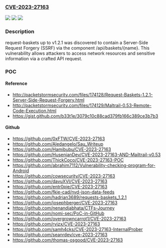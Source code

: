 ### [CVE-2023-27163](https://cve.mitre.org/cgi-bin/cvename.cgi?name=CVE-2023-27163)
![](https://img.shields.io/static/v1?label=Product&message=n%2Fa&color=blue)
![](https://img.shields.io/static/v1?label=Version&message=n%2Fa&color=blue)
![](https://img.shields.io/static/v1?label=Vulnerability&message=n%2Fa&color=brighgreen)

### Description

request-baskets up to v1.2.1 was discovered to contain a Server-Side Request Forgery (SSRF) via the component /api/baskets/{name}. This vulnerability allows attackers to access network resources and sensitive information via a crafted API request.

### POC

#### Reference
- http://packetstormsecurity.com/files/174128/Request-Baskets-1.2.1-Server-Side-Request-Forgery.html
- http://packetstormsecurity.com/files/174129/Maltrail-0.53-Remote-Code-Execution.html
- https://gist.github.com/b33t1e/3079c10c88cad379fb166c389ce3b7b3

#### Github
- https://github.com/0xFTW/CVE-2023-27163
- https://github.com/Aledangelo/Sau_Writeup
- https://github.com/Hamibubu/CVE-2023-27163
- https://github.com/HusenjanDev/CVE-2023-27163-AND-Mailtrail-v0.53
- https://github.com/ThickCoco/CVE-2023-27163-POC
- https://github.com/abrahim7112/Vulnerability-checking-program-for-Android
- https://github.com/cowsecurity/CVE-2023-27163
- https://github.com/davuXVI/CVE-2023-27163
- https://github.com/entr0pie/CVE-2023-27163
- https://github.com/fkie-cad/nvd-json-data-feeds
- https://github.com/hadrian3689/requests-baskets_1.2.1
- https://github.com/josephberger/CVE-2023-27163
- https://github.com/nenandjabhata/CTFs-Journey
- https://github.com/nomi-sec/PoC-in-GitHub
- https://github.com/overgrowncarrot1/CVE-2023-27163
- https://github.com/rvizx/CVE-2023-27163
- https://github.com/samh4cks/CVE-2023-27163-InternalProber
- https://github.com/seanrdev/cve-2023-27163
- https://github.com/thomas-osgood/CVE-2023-27163

